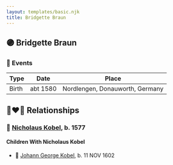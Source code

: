 ```yaml
---
layout: templates/basic.njk
title: Bridgette Braun
---
```

## 🟣 Bridgette Braun

### 📆 Events

Type | Date | Place
------ | ------ | ------
Birth | abt 1580 | Nordlengen, Donauworth, Germany

## 👩‍❤️‍👨 Relationships

### 🔵 [Nicholaus Kobel](/people/4/41497852), b. 1577

#### Children With Nicholaus Kobel
* 🔵 [Johann George Kobel](/people/1/13002801), b. 11 NOV 1602